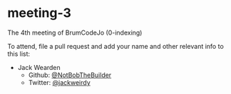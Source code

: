 meeting-3
=========

The 4th meeting of BrumCodeJo (0-indexing)

To attend, file a pull request and add your name and other relevant info to this list:

 - Jack Wearden 
   - Github: [@NotBobTheBuilder](https://github.com/notbobthebuilder)
   - Twitter: [@jackweirdy](https://twitter.com/jackweirdy)
